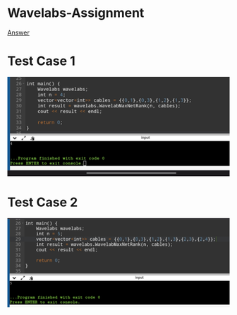 # Wavelabs-Assignment
[Answer](https://github.com/iamswarnadeep/Wavelabs-Assignment/blob/main/Answer.txt)

# Test Case 1
![Test Case 1](https://raw.githubusercontent.com/iamswarnadeep/Wavelabs-Assignment/main/Test%20Case%201.jpg "Test Case 1")


# Test Case 2
![Test Case 2](https://raw.githubusercontent.com/iamswarnadeep/Wavelabs-Assignment/main/Test%20Case%202.jpg "Test Case 2")
